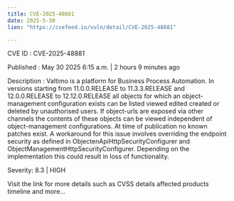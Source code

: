 ```yaml
---
title: CVE-2025-48881
date: 2025-5-30
lien: "https://cvefeed.io/vuln/detail/CVE-2025-48881"

---
```


CVE ID : CVE-2025-48881

Published :  May 30
2025
6:15 a.m. | 2 hours
9 minutes ago

Description : Valtimo is a platform for Business Process Automation. In versions starting from 11.0.0.RELEASE to 11.3.3.RELEASE and 12.0.0.RELEASE to 12.12.0.RELEASE
all objects for which an object-management configuration exists can be listed
viewed
edited
created or deleted by unauthorised users. If object-urls are exposed via other channels
the contents of these objects can be viewed independent of object-management configurations. At time of publication
no known patches exist.  A workaround for this issue involves overriding the endpoint security as defined in ObjectenApiHttpSecurityConfigurer and ObjectManagementHttpSecurityConfigurer. Depending on the implementation
this could result in loss of functionality.

Severity: 8.3 | HIGH

Visit the link for more details
such as CVSS details
affected products
timeline
and more...

